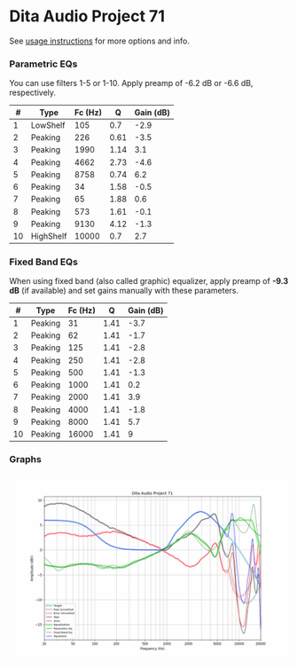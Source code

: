 # Dita Audio Project 71
See [usage instructions](https://github.com/jaakkopasanen/AutoEq#usage) for more options and info.

### Parametric EQs
You can use filters 1-5 or 1-10. Apply preamp of -6.2 dB or -6.6 dB, respectively.

|   # | Type      |   Fc (Hz) |    Q |   Gain (dB) |
|-----|-----------|-----------|------|-------------|
|   1 | LowShelf  |       105 | 0.7  |        -2.9 |
|   2 | Peaking   |       226 | 0.61 |        -3.5 |
|   3 | Peaking   |      1990 | 1.14 |         3.1 |
|   4 | Peaking   |      4662 | 2.73 |        -4.6 |
|   5 | Peaking   |      8758 | 0.74 |         6.2 |
|   6 | Peaking   |        34 | 1.58 |        -0.5 |
|   7 | Peaking   |        65 | 1.88 |         0.6 |
|   8 | Peaking   |       573 | 1.61 |        -0.1 |
|   9 | Peaking   |      9130 | 4.12 |        -1.3 |
|  10 | HighShelf |     10000 | 0.7  |         2.7 |

### Fixed Band EQs
When using fixed band (also called graphic) equalizer, apply preamp of **-9.3 dB** (if available) and set gains manually with these parameters.

|   # | Type    |   Fc (Hz) |    Q |   Gain (dB) |
|-----|---------|-----------|------|-------------|
|   1 | Peaking |        31 | 1.41 |        -3.7 |
|   2 | Peaking |        62 | 1.41 |        -1.7 |
|   3 | Peaking |       125 | 1.41 |        -2.8 |
|   4 | Peaking |       250 | 1.41 |        -2.8 |
|   5 | Peaking |       500 | 1.41 |        -1.3 |
|   6 | Peaking |      1000 | 1.41 |         0.2 |
|   7 | Peaking |      2000 | 1.41 |         3.9 |
|   8 | Peaking |      4000 | 1.41 |        -1.8 |
|   9 | Peaking |      8000 | 1.41 |         5.7 |
|  10 | Peaking |     16000 | 1.41 |         9   |

### Graphs
![](./Dita%20Audio%20Project%2071.png)

